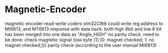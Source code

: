 # Magnetic-Encoder
magnetic encoder read-write coders 
stm32C8t6 could write reg address to Mt6813, and MT6813 response with data back.
both high 8bit and low 6 bit has been merged into one data as "Angle_HIGH"
no parity check.
need to be done:
check magnetic signal (low byte [1] (0: magnet checked; 1: no magnet checked;)})
parity check (according to the user manual Mt6813)
